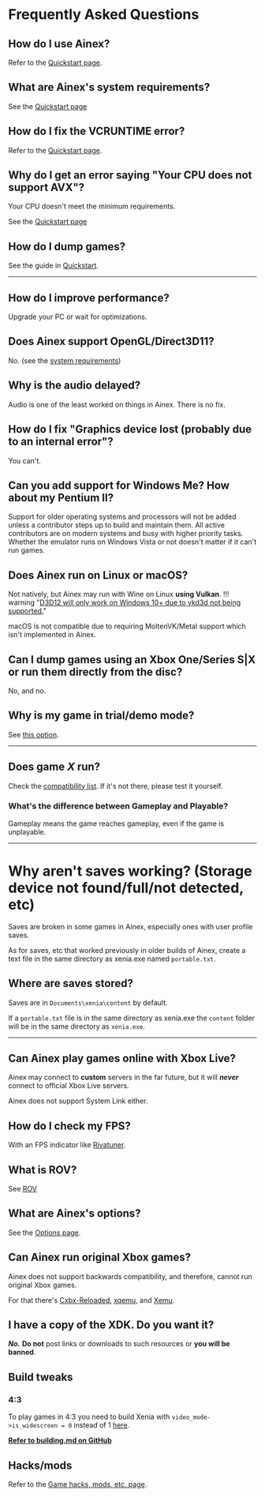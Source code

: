 # Frequently Asked Questions

## How do I use Ainex?

Refer to the [Quickstart page](quickstart/index.md).

## What are Ainex's system requirements?

See the [Quickstart page](quickstart/system_requirements.md)

## How do I fix the VCRUNTIME error?

Refer to the [Quickstart page](quickstart/index.md).

## Why do I get an error saying "Your CPU does not support AVX"?

Your CPU doesn't meet the minimum requirements.

See the [Quickstart page](quickstart/system_requirements.md)

## How do I dump games?

See the guide in [Quickstart](quickstart/dumping.md).

---

## How do I improve performance?

Upgrade your PC or wait for optimizations.

## Does Ainex support OpenGL/Direct3D11?

No. (see the [system requirements](quickstart/system_requirements.md))

## Why is the audio delayed?

Audio is one of the least worked on things in Ainex. There is no fix.

## How do I fix "Graphics device lost (probably due to an internal error"?

You can't.

## Can you add support for Windows Me? How about my Pentium II?

Support for older operating systems and processors will not be added unless a
contributor steps up to build and maintain them. All active contributors are on
modern systems and busy with higher priority tasks. Whether the emulator runs on
Windows Vista or not doesn't matter if it can't run games.

## Does Ainex run on Linux or macOS?

Not natively, but Ainex may run with Wine on Linux **using Vulkan**.
!!! warning "[D3D12 will only work on Windows 10+ due to vkd3d not being supported.](https://ainex-project.github.io/wiki/faq/quickstart/system_requirements#minimum)"

macOS is not compatible due to requiring MoltenVK/Metal support which isn't implemented in Ainex.

## Can I dump games using an Xbox One/Series S|X or run them directly from the disc?

No, and no.

## Why is my game in trial/demo mode?

See [this option](https://github.com/ainex-project/ainex/wiki/Options#Run_games_as_fullactivated).

<!---
## How do I use xenia-vfs-dump?
xenia-vfs-dump is a command-line tool use for dumping content from STFS and SVOD containers.

You can download it from [here](https://github.com/ainex-project/ainex/releases/latest/xenia-windows.zip).

Usage: `xenia-vfs-dump [[DestinationOutput](ContainerPath])`
--->

---

## Does game *X* run?

Check the [compatibility list](https://github.com/ainex-project/game-compatibility#game-compatibility). If it's not there, please test it yourself.

<!--- TODO(halotroop2288): Solve the dynamic compatibility tracker problem

??? info "Compatibility List"
    <iframe style="background-color: white;" src="https://azu.github.io/github-issue-widget/?owner=xenia-project&repo=game-compatibility&limit=100&state=open&label=state-playable" allowtransparency="false" frameborder="yes" scrolling="yes" width="100%"></iframe>

--->

### What's the difference between Gameplay and Playable?

Gameplay means the game reaches gameplay, even if the game is unplayable.

---

# Why aren't saves working? (Storage device not found/full/not detected, etc)

Saves are broken in some games in Ainex, especially ones with user profile saves.

As for saves, etc that worked previously in older builds of Ainex, create a text file in the same directory as xenia.exe named `portable.txt`.

## Where are saves stored?

Saves are in `Documents\xenia\content` by default.

If a `portable.txt` file is in the same directory as xenia.exe the `content` folder will be in the same directory as `xenia.exe`.

<!---
## How do I transfer saves to/from Ainex?
--->

---

## Can Ainex play games online with Xbox Live?

Ainex may connect to **custom** servers in the far future, but it will ***never*** connect to official Xbox Live servers.

Ainex does not support System Link either.

## How do I check my FPS?

With an FPS indicator like [Rivatuner](https://www.guru3d.com/files-details/rtss-rivatuner-statistics-server-download.html).

## What is ROV?

See [ROV](https://ainex-project.github.io/wiki/faq/rov/)

## What are Ainex's options?

See the [Options page](https://ainex-project.github.io/wiki/faq/options).

## Can Ainex run original Xbox games?

Ainex does not support backwards compatibility, and therefore, cannot run original Xbox games.

For that there's [Cxbx-Reloaded](https://github.com/Cxbx-Reloaded/Cxbx-Reloaded), [xqemu](https://github.com/xqemu/xqemu),
and [Xemu](https://github.com/mborgerson/xemu).

## I have a copy of the XDK. Do you want it?

***No.*** **Do not** post links or downloads to such resources or **you will be banned**.

## Build tweaks
### 4:3

To play games in 4:3 you need to build Xenia with `video_mode->is_widescreen = 0` instead of 1 [here](https://github.com/xenia-project/xenia/blob/master/src/xenia/kernel/xboxkrnl/xboxkrnl_video.cc#L138).

**[Refer to building.md on GitHub](https://github.com/xenia-project/xenia/blob/master/docs/building.md)**

## Hacks/mods

Refer to the [Game hacks, mods, etc. page](https://github.com/xenia-project/xenia/wiki/Game-hacks,-mods,-etc).
